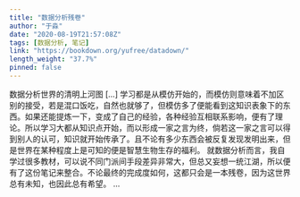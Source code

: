 ```yaml
---
title: "数据分析残卷"
author: "于淼"
date: "2020-08-19T21:57:08Z"
tags: [数据分析, 笔记]
link: "https://bookdown.org/yufree/datadown/"
length_weight: "37.7%"
pinned: false
---
```


数据分析世界的清明上河图 [...] 学习都是从模仿开始的，而模仿则意味着不加区别的接受，若是混口饭吃，自然也就够了，但模仿多了便能看到这知识表象下的东西。如果还能提炼一下，变成了自己的经验，各种经验互相联系影响，便有了理论。所以学习大都从知识点开始，而以形成一家之言为终，倘若这一家之言可以得到别人的认可，知识就开始传承了。且不论有多少东西会被反复发现发明出来，但是世界在某种程度上是可知的便是智慧生物生存的福利。 就数据分析而言，我自学过很多教材，可以说不同门派间手段差异非常大，但总又妄想一统江湖，所以便有了这份笔记来整合。不论最终的完成度如何，这都只会是一本残卷，因为这世界总有未知，也因此总有希望。 ...
